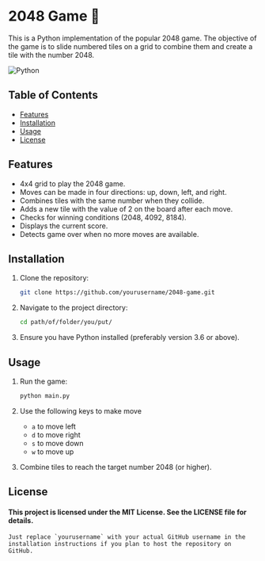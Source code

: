 # 2048 Game 🐍

This is a Python implementation of the popular 2048 game. The objective of the game is to slide numbered tiles on a grid to combine them and create a tile with the number 2048.

![Python](https://img.shields.io/badge/Python-3.6%2B-blue)

## Table of Contents

- [Features](#features)
- [Installation](#installation)
- [Usage](#usage)
- [License](#license)

## Features

- 4x4 grid to play the 2048 game.
- Moves can be made in four directions: up, down, left, and right.
- Combines tiles with the same number when they collide.
- Adds a new tile with the value of 2 on the board after each move.
- Checks for winning conditions (2048, 4092, 8184).
- Displays the current score.
- Detects game over when no more moves are available.

## Installation

1. Clone the repository:

   ```bash
   git clone https://github.com/yourusername/2048-game.git

2. Navigate to the project directory:

   ```bash
   cd path/of/folder/you/put/

3. Ensure you have Python installed (preferably version 3.6 or above).

## Usage

1. Run the game:

   ```bash
   python main.py

2. Use the following keys to make move
   - `a` to move left
   - `d` to move right
   - `s` to move down
   - `w` to move up

3. Combine tiles to reach the target number 2048 (or higher).

## License 
#### This project is licensed under the MIT License. See the LICENSE file for details.
```vbnet
Just replace `yourusername` with your actual GitHub username in the installation instructions if you plan to host the repository on GitHub.

   
